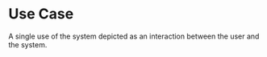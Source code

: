 # Use Case


A single use of the system depicted as an interaction between the user
and the system.

